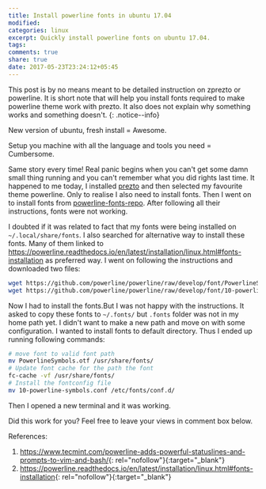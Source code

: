 ```yaml
---
title: Install powerline fonts in ubuntu 17.04
modified:
categories: linux
excerpt: Quickly install powerline fonts on ubuntu 17.04.
tags:
comments: true
share: true
date: 2017-05-23T23:24:12+05:45
---
```

This post is by no means meant to be detailed instruction on zprezto or powerline. It is short note that will help you install fonts required to make powerline theme work with prezto. It also does not explain why something works and something doesn't.
{: .notice--info}

New version of ubuntu, fresh install = Awesome.

Setup you machine with all the language and tools you need = Cumbersome.

Same story every time! Real panic begins when you can't get some damn small thing running and you can't remember what you did rights last time.
It happened to me today, I installed [prezto](https://github.com/sorin-ionescu/prezto) and then selected my favourite theme powerline.
Only to realise I also need to install fonts. Then I went on to install fonts from [powerline-fonts-repo](https://github.com/powerline/fonts).
After following all their instructions, fonts were not working.

I doubted if it was related to fact that my fonts were being installed on `~/.local/share/fonts`. I also searched for alternative way to install these fonts.
Many of them linked to <https://powerline.readthedocs.io/en/latest/installation/linux.html#fonts-installation> as preferred way.
I went on following the instructions and downloaded two files:

```sh
wget https://github.com/powerline/powerline/raw/develop/font/PowerlineSymbols.otf
wget https://github.com/powerline/powerline/raw/develop/font/10-powerline-symbols.conf
```
Now I had to install the fonts.But I was not happy with the instructions.
It asked to copy these fonts to `~/.fonts/` but `.fonts` folder was not in my home path yet. I didn't want to make a new path and move on with some configuration.
I wanted to install fonts to default directory. Thus I ended up running following commands:

```sh
# move font to valid font path
mv PowerlineSymbols.otf /usr/share/fonts/
# Update font cache for the path the font
fc-cache -vf /usr/share/fonts/
# Install the fontconfig file
mv 10-powerline-symbols.conf /etc/fonts/conf.d/
```
Then I opened a new terminal and it was working.

Did this work for you? Feel free to leave your views in comment box below.

References:
1. <https://www.tecmint.com/powerline-adds-powerful-statuslines-and-prompts-to-vim-and-bash/>{: rel="nofollow"}{:target="_blank"}
2. <https://powerline.readthedocs.io/en/latest/installation/linux.html#fonts-installation>{: rel="nofollow"}{:target="_blank"}
